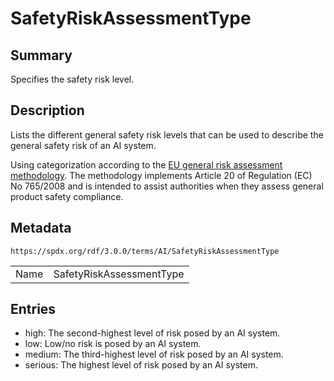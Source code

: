 <!-- Automatically generated by spec-parser v2.1.0 on 2024-06-17T15:44:58.460830+00:00 -->
<!-- SPDX-License-Identifier: Community-Spec-1.0 -->

# SafetyRiskAssessmentType

## Summary

Specifies the safety risk level.


## Description

Lists the different general safety risk levels that can be used to describe the
general safety risk of an AI system.

Using categorization according to the
[EU general risk assessment methodology](https://ec.europa.eu/docsroom/documents/17107).
The methodology implements Article 20 of Regulation (EC) No 765/2008 and is
intended to assist authorities when they assess general product safety
compliance.


## Metadata

`https://spdx.org/rdf/3.0.0/terms/AI/SafetyRiskAssessmentType`


| | |
|---|---|
| Name | SafetyRiskAssessmentType |




## Entries

- high: The second-highest level of risk posed by an AI system.
- low: Low/no risk is posed by an AI system.
- medium: The third-highest level of risk posed by an AI system.
- serious: The highest level of risk posed by an AI system.

